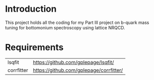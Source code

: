 # Introduction

This project holds all the coding for my Part III project on b-quark mass tuning for bottomonium spectroscopy using lattice NRQCD.

# Requirements
| | |
|-|-|
|lsqfit | https://github.com/gplepage/lsqfit/ |
|corrfitter | https://github.com/gplepage/corrfitter/ |

